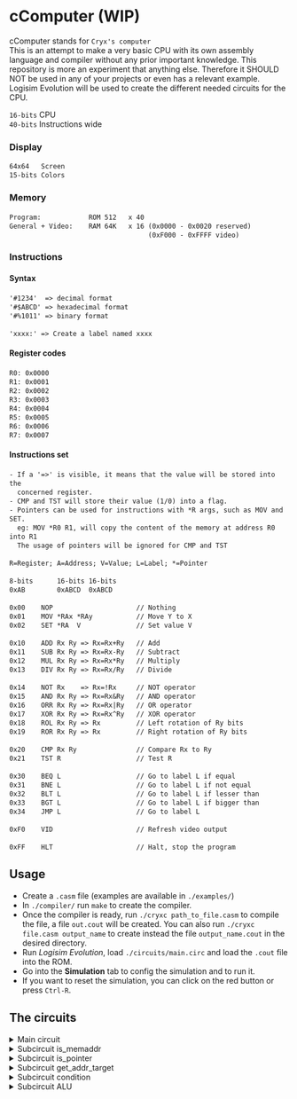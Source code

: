 # cComputer (WIP)
cComputer stands for `Cryx's computer`</br>
This is an attempt to make a very basic CPU with its own assembly language and compiler without any prior important knowledge. This repository is more an experiment that anything else. Therefore it SHOULD NOT be used in any of your projects or even has a relevant example. Logisim Evolution will be used to create the different needed circuits for the CPU.


`16-bits` CPU </br>
`40-bits` Instructions wide

### Display
    64x64   Screen
    15-bits Colors

### Memory
    Program:            ROM 512   x 40
    General + Video:    RAM 64K   x 16 (0x0000 - 0x0020 reserved)
                                       (0xF000 - 0xFFFF video)


### Instructions

#### Syntax
    '#1234'  => decimal format
    '#$ABCD' => hexadecimal format
    '#%1011' => binary format

    'xxxx:' => Create a label named xxxx

#### Register codes
    R0: 0x0000
    R1: 0x0001
    R2: 0x0002
    R3: 0x0003
    R4: 0x0004
    R5: 0x0005
    R6: 0x0006
    R7: 0x0007

#### Instructions set
    - If a '=>' is visible, it means that the value will be stored into the
      concerned register.
    - CMP and TST will store their value (1/0) into a flag.
    - Pointers can be used for instructions with *R args, such as MOV and SET. 
      eg: MOV *R0 R1, will copy the content of the memory at address R0 into R1
      The usage of pointers will be ignored for CMP and TST

    R=Register; A=Address; V=Value; L=Label; *=Pointer

    8-bits      16-bits 16-bits
    0xAB        0xABCD  0xABCD

    0x00    NOP                     // Nothing
    0x01    MOV *RAx *RAy           // Move Y to X
    0x02    SET *RA  V              // Set value V

    0x10    ADD Rx Ry => Rx=Rx+Ry   // Add
    0x11    SUB Rx Ry => Rx=Rx-Ry   // Subtract
    0x12    MUL Rx Ry => Rx=Rx*Ry   // Multiply
    0x13    DIV Rx Ry => Rx=Rx/Ry   // Divide

    0x14    NOT Rx    => Rx=!Rx     // NOT operator
    0x15    AND Rx Ry => Rx=Rx&Ry   // AND operator
    0x16    ORR Rx Ry => Rx=Rx|Ry   // OR operator
    0x17    XOR Rx Ry => Rx=Rx^Ry   // XOR operator
    0x18    ROL Rx Ry => Rx         // Left rotation of Ry bits
    0x19    ROR Rx Ry => Rx         // Right rotation of Ry bits 

    0x20    CMP Rx Ry               // Compare Rx to Ry
    0x21    TST R                   // Test R

    0x30    BEQ L                   // Go to label L if equal
    0x31    BNE L                   // Go to label L if not equal
    0x32    BLT L                   // Go to label L if lesser than
    0x33    BGT L                   // Go to label L if bigger than
    0x34    JMP L                   // Go to label L

    0xF0    VID                     // Refresh video output

    0xFF    HLT                     // Halt, stop the program

## Usage
- Create a `.casm` file (examples are available in `./examples/`)
- In `./compiler/` run `make` to create the compiler.
- Once the compiler is ready, run `./cryxc path_to_file.casm` to compile the file, a file `out.cout` will be created.
You can also run `./cryxc file.casm output_name` to create instead the file `output_name.cout` in the desired directory.
- Run *Logisim Evolution*, load `./circuits/main.circ` and load the `.cout` file into the ROM.
- Go into the **Simulation** tab to config the simulation and to run it.
- If you want to reset the simulation, you can click on the red button or press `Ctrl-R`.

## The circuits
<details>
    <summary>Main circuit</summary>
    <img src="./circuits/images/main.png"/>
</details>
<details>
    <summary>Subcircuit is_memaddr</summary>
    <img src="./circuits/images/is_memaddr.png"/>
</details>
<details>
    <summary>Subcircuit is_pointer</summary>
    <img src="./circuits/images/is_pointer.png"/>
</details>
<details>
    <summary>Subcircuit get_addr_target</summary>
    <img src="./circuits/images/get_addr_target.png"/>
</details>
<details>
    <summary>Subcircuit condition</summary>
    <img src="./circuits/images/condition.png"/>
</details>
<details>
    <summary>Subcircuit ALU</summary>
    <img src="./circuits/images/alu.png"/>
</details>
